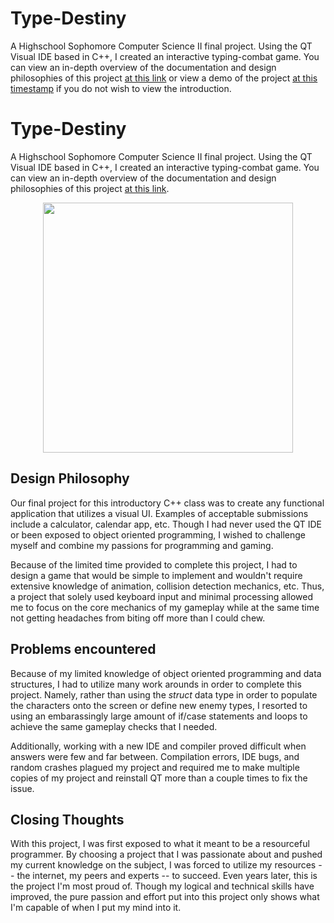 # Type-Destiny
A Highschool Sophomore Computer Science II final project. Using the QT Visual IDE based in C++, I created an interactive typing-combat game. You can view an in-depth overview of the documentation and design philosophies of this project [at this link](https://www.youtube.com/watch?v=jg_Cd2k9jVw "Documentation") or view a demo of the project [at this timestamp](https://youtu.be/jg_Cd2k9jVw?t=171) if you do not wish to view the introduction.

# Type-Destiny
A Highschool Sophomore Computer Science II final project. Using the QT Visual IDE based in C++, I created an interactive typing-combat game. You can view an in-depth overview of the documentation and design philosophies of this project [at this link](https://www.youtube.com/watch?v=jg_Cd2k9jVw "Documentation").

<p align="center">
  <img src="Images/2048game.PNG"; width="400px"; height="auto"; />
</p>

## Design Philosophy
Our final project for this  introductory C++ class was to create any functional application that utilizes a visual UI. Examples of acceptable submissions include a calculator, calendar app, etc. Though I had never used the QT IDE or been exposed to object oriented programming, I wished to challenge myself and combine my passions for programming and gaming. 

Because of the limited time provided to complete this project, I had to design a game that would be simple to implement and wouldn't require extensive knowledge of animation, collision detection mechanics, etc. Thus, a project that solely used keyboard input and minimal processing allowed me to focus on the core mechanics of my gameplay while at the same time not getting headaches from biting off more than I could chew.

## Problems encountered
Because of my limited knowledge of object oriented programming and data structures, I had to utilize many work arounds in order to complete this project. Namely, rather than using the *struct* data type in order to populate the characters onto the screen or define new enemy types, I resorted to using an embarassingly large amount of if/case statements and loops to achieve the same gameplay checks that I needed.

Additionally, working with a new IDE and compiler proved difficult when answers were few and far between. Compilation errors, IDE bugs, and random crashes plagued my project and required me to make multiple copies of my project and reinstall QT more than a couple times to fix the issue. 

## Closing Thoughts
With this project, I was first exposed to what it meant to be a resourceful programmer. By choosing a project that I was passionate about and pushed my current knowledge on the subject, I was forced to utilize my resources -- the internet, my peers and experts -- to succeed. Even years later, this is the project I'm most proud of. Though my logical and technical skills have improved, the pure passion and effort put into this project only shows what I'm capable of when I put my mind into it.
